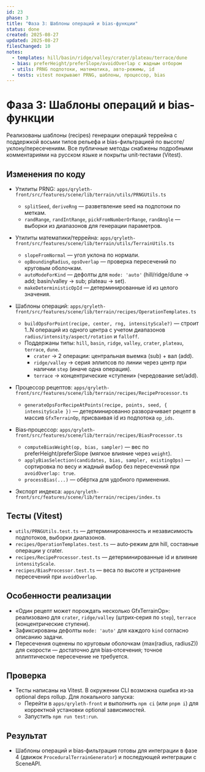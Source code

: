 ```yaml
---
id: 23
phase: 3
title: "Фаза 3: Шаблоны операций и bias-функции"
status: done
created: 2025-08-27
updated: 2025-08-27
filesChanged: 10
notes:
  - templates: hill/basin/ridge/valley/crater/plateau/terrace/dune
  - bias: preferHeight/preferSlope/avoidOverlap с жадным отбором
  - utils: PRNG подпотоки, математика, авто-режимы, id
  - tests: vitest покрывают PRNG, шаблоны, процессор, bias
---
```


# Фаза 3: Шаблоны операций и bias-функции

Реализованы шаблоны (recipes) генерации операций террейна с поддержкой восьми типов рельефа и bias-фильтрацией по высоте/уклону/пересечениям. Все публичные методы снабжены подробными комментариями на русском языке и покрыты unit‑тестами (Vitest).

## Изменения по коду

- Утилиты PRNG: `apps/qryleth-front/src/features/scene/lib/terrain/utils/PRNGUtils.ts`
  - `splitSeed`, `deriveRng` — разветвление seed на подпотоки по меткам.
  - `randRange`, `randIntRange`, `pickFromNumberOrRange`, `randAngle` — выборки из диапазонов для генерации параметров.

- Утилиты математики/террейна: `apps/qryleth-front/src/features/scene/lib/terrain/utils/TerrainUtils.ts`
  - `slopeFromNormal` — угол уклона по нормали.
  - `opBoundingRadius`, `opsOverlap` — проверка пересечений по круговым оболочкам.
  - `autoModeForKind` — дефолты для `mode: 'auto'` (hill/ridge/dune → add; basin/valley → sub; plateau → set).
  - `makeDeterministicOpId` — детерминированные id из целого значения.

- Шаблоны операций: `apps/qryleth-front/src/features/scene/lib/terrain/recipes/OperationTemplates.ts`
  - `buildOpsForPoint(recipe, center, rng, intensityScale?)` — строит 1..N операций из одного центра с учетом диапазонов `radius/intensity/aspect/rotation` и `falloff`.
  - Поддержаны типы: `hill`, `basin`, `ridge`, `valley`, `crater`, `plateau`, `terrace`, `dune`.
    - `crater` → 2 операции: центральная выемка (sub) + вал (add).
    - `ridge/valley` → серия эллипсов по линии через центр при наличии `step` (иначе одна операция).
    - `terrace` → концентрические «ступени» (чередование set/add).

- Процессор рецептов: `apps/qryleth-front/src/features/scene/lib/terrain/recipes/RecipeProcessor.ts`
  - `generateOpsForRecipeAtPoints(recipe, points, seed, { intensityScale })` — детерминированно разворачивает рецепт в массив `GfxTerrainOp`, присваивая id из подпотока `op_ids`.

- Bias‑процессор: `apps/qryleth-front/src/features/scene/lib/terrain/recipes/BiasProcessor.ts`
  - `computeBiasWeight(op, bias, sampler)` — вес по preferHeight/preferSlope (мягкое влияние через `weight`).
  - `applyBiasSelection(candidates, bias, sampler, existingOps)` — сортировка по весу и жадный выбор без пересечений при `avoidOverlap: true`.
  - `processBias(...)` — обёртка для удобного применения.

- Экспорт индекса: `apps/qryleth-front/src/features/scene/lib/terrain/recipes/index.ts`

## Тесты (Vitest)

- `utils/PRNGUtils.test.ts` — детерминированность и независимость подпотоков, выборки диапазонов.
- `recipes/OperationTemplates.test.ts` — auto‑режим для hill, составные операции у crater.
- `recipes/RecipeProcessor.test.ts` — детерминированные id и влияние `intensityScale`.
- `recipes/BiasProcessor.test.ts` — веса по высоте и устранение пересечений при `avoidOverlap`.

## Особенности реализации

- «Один рецепт может порождать несколько GfxTerrainOp»: реализовано для `crater`, `ridge/valley` (штрих‑серия по `step`), `terrace` (концентрические ступени).
- Зафиксированы дефолты `mode: 'auto'` для каждого `kind` согласно описанию задачи.
- Пересечения оценены по круговым оболочкам (max(radius, radiusZ)) для скорости — достаточно для bias‑отсечения; точное эллиптическое пересечение не требуется.

## Проверка

- Тесты написаны на Vitest. В окружении CLI возможна ошибка из‑за optional deps rollup. Для локального запуска:
  - Перейти в `apps/qryleth-front` и выполнить `npm ci` (или `pnpm i`) для корректной установки optional зависимостей.
  - Запустить `npm run test:run`.

## Результат

- Шаблоны операций и bias‑фильтрация готовы для интеграции в фазе 4 (движок `ProceduralTerrainGenerator`) и последующей интеграции с SceneAPI.

